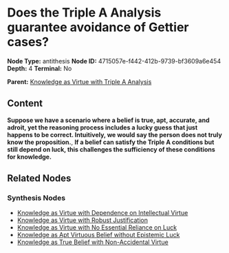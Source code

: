 # Does the Triple A Analysis guarantee avoidance of Gettier cases?

**Node Type:** antithesis
**Node ID:** 4715057e-f442-412b-9739-bf3609a6e454
**Depth:** 4
**Terminal:** No

**Parent:** [Knowledge as Virtue with Triple A Analysis](knowledge-as-virtue-with-triple-a-analysis-synthesis-b408bd67-bb39-47dd-a418-93bf59534b21.md)

## Content

**Suppose we have a scenario where a belief is true, apt, accurate, and adroit, yet the reasoning process includes a lucky guess that just happens to be correct. Intuitively, we would say the person does not truly know the proposition.**, **If a belief can satisfy the Triple A conditions but still depend on luck, this challenges the sufficiency of these conditions for knowledge.**

## Related Nodes

### Synthesis Nodes

- [Knowledge as Virtue with Dependence on Intellectual Virtue](knowledge-as-virtue-with-dependence-on-intellectual-virtue-synthesis-610631e3-eae8-422e-ae7a-73865f1aea9e.md)
- [Knowledge as Virtue with Robust Justification](knowledge-as-virtue-with-robust-justification-synthesis-70d788b1-1817-4e02-90aa-593fc4045605.md)
- [Knowledge as Virtue with No Essential Reliance on Luck](knowledge-as-virtue-with-no-essential-reliance-on-luck-synthesis-1983b3be-668c-416f-baf0-d3676693fe0e.md)
- [Knowledge as Apt Virtuous Belief without Epistemic Luck](knowledge-as-apt-virtuous-belief-without-epistemic-luck-synthesis-36d74c33-6667-42e2-bb8d-42bf6dbb2715.md)
- [Knowledge as True Belief with Non-Accidental Virtue](knowledge-as-true-belief-with-non-accidental-virtue-synthesis-d679a819-ee45-438d-9c81-9585bc2971b0.md)
